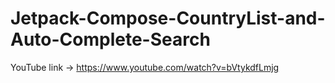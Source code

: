 # Jetpack-Compose-CountryList-and-Auto-Complete-Search

YouTube link -> https://www.youtube.com/watch?v=bVtykdfLmjg
